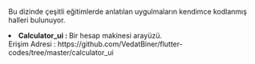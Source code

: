 Bu dizinde çeşitli eğitimlerde anlatılan uygulmaların kendimce kodlanmış halleri bulunuyor.<BR>
<li><B>Calculator_ui : </B> Bir hesap makinesi arayüzü. <BR>
Erişim Adresi : https://github.com/VedatBiner/flutter-codes/tree/master/calculator_ui
<BR>